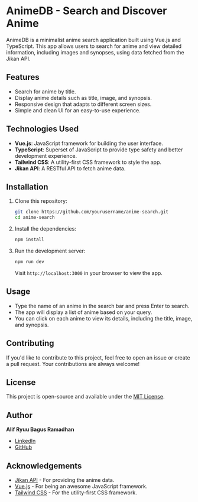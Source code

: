 
# AnimeDB - Search and Discover Anime

AnimeDB is a minimalist anime search application built using Vue.js and TypeScript. This app allows users to search for anime and view detailed information, including images and synopses, using data fetched from the Jikan API.

## Features
- Search for anime by title.
- Display anime details such as title, image, and synopsis.
- Responsive design that adapts to different screen sizes.
- Simple and clean UI for an easy-to-use experience.

## Technologies Used
- **Vue.js**: JavaScript framework for building the user interface.
- **TypeScript**: Superset of JavaScript to provide type safety and better development experience.
- **Tailwind CSS**: A utility-first CSS framework to style the app.
- **Jikan API**: A RESTful API to fetch anime data.

## Installation

1. Clone this repository:

   ```bash
   git clone https://github.com/yourusername/anime-search.git
   cd anime-search
   ```

2. Install the dependencies:

   ```bash
   npm install
   ```

3. Run the development server:

   ```bash
   npm run dev
   ```

   Visit `http://localhost:3000` in your browser to view the app.

## Usage

- Type the name of an anime in the search bar and press Enter to search.
- The app will display a list of anime based on your query.
- You can click on each anime to view its details, including the title, image, and synopsis.

## Contributing

If you'd like to contribute to this project, feel free to open an issue or create a pull request. Your contributions are always welcome!

## License

This project is open-source and available under the [MIT License](LICENSE).

## Author

**Alif Ryuu Bagus Ramadhan**
- [LinkedIn](https://www.linkedin.com/in/your-profile/)
- [GitHub](https://github.com/yourusername)

## Acknowledgements

- [Jikan API](https://jikan.moe/) - For providing the anime data.
- [Vue.js](https://vuejs.org/) - For being an awesome JavaScript framework.
- [Tailwind CSS](https://tailwindcss.com/) - For the utility-first CSS framework.
